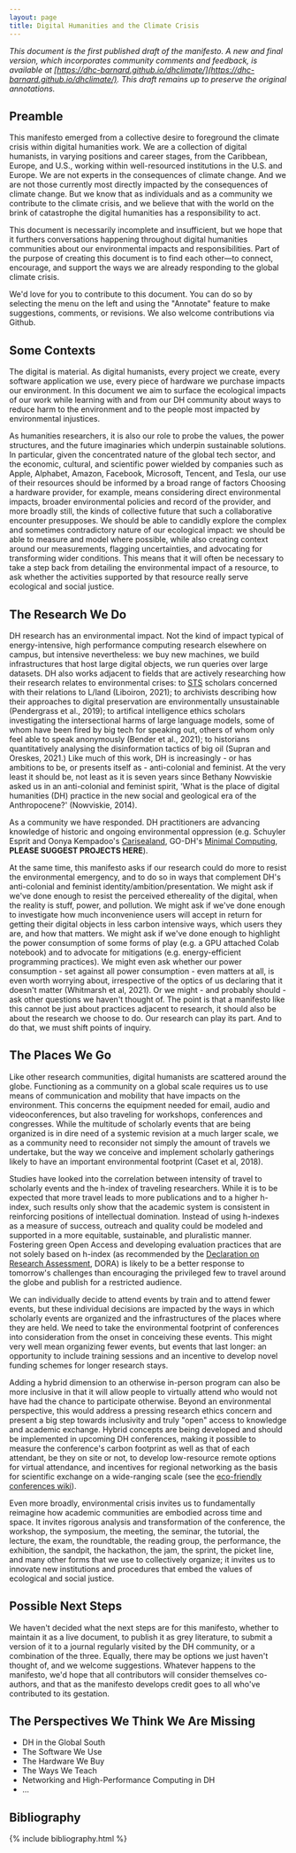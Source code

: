 ```yaml
---
layout: page
title: Digital Humanities and the Climate Crisis
---
```


*This document is the first published draft of the manifesto. A new and final version, which incorporates community comments and feedback, is available at [https://dhc-barnard.github.io/dhclimate/](https://dhc-barnard.github.io/dhclimate/). This draft remains up to preserve the original annotations.* 

## Preamble
    
This manifesto emerged from a collective desire to foreground the climate crisis within digital humanities work.
We are a collection of digital humanists, in varying positions and career stages, from the Caribbean, Europe, and U.S., working within well-resourced institutions in the U.S. and Europe.
We are not experts in the consequences of climate change. And we are not those currently most directly impacted by the consequences of climate change.
But we know that as individuals and as a community we contribute to the climate crisis, and we believe that with the world on the brink of catastrophe the digital humanities has a responsibility to act. 

This document is necessarily incomplete and insufficient, but we hope that it furthers conversations happening throughout digital humanities communities about our environmental impacts and responsibilities.
Part of the purpose of creating this document is to find each other—to connect, encourage, and support the ways we are already responding to the global climate crisis. 

We'd love for you to contribute to this document.
You can do so by selecting the menu on the left and using the "Annotate" feature to make suggestions, comments, or revisions.
We also welcome contributions via Github. 
    
## Some Contexts

The digital is material.
As digital humanists, every project we create, every software application we use, every piece of hardware we purchase impacts our environment.
In this document we aim to surface the ecological impacts of our work while learning with and from our DH community about ways to reduce harm to the environment and to the people most impacted by environmental injustices.

As humanities researchers, it is also our role to probe the values, the power structures, and the future imaginaries which underpin sustainable solutions.
In particular, given the concentrated nature of the global tech sector, and the economic, cultural, and scientific power wielded by companies such as Apple, Alphabet, Amazon, Facebook, Microsoft, Tencent, and Tesla, our use of their resources should be informed by a broad range of factors
Choosing a hardware provider, for example, means considering direct environmental impacts, broader environmental policies and record of the provider, and more broadly still, the kinds of collective future that such a collaborative encounter presupposes.
We should be able to candidly explore the complex and sometimes contradictory nature of our ecological impact: we should be able to measure and model where possible, while also creating context around our measurements, flagging uncertainties, and advocating for transforming wider conditions.
This means that it will often be necessary to take a step back from detailing the environmental impact of a resource, to ask whether the activities supported by that resource really serve ecological and social justice.

## The Research We Do

DH research has an environmental impact.
Not the kind of impact typical of energy-intensive, high performance computing research elsewhere on campus, but intensive nevertheless: we buy new machines, we build infrastructures that host large digital objects, we run queries over large datasets.
DH also works adjacent to fields that are actively researching how their research relates to environmental crises:
to [STS](https://en.wikipedia.org/wiki/Science_and_technology_studies) scholars concerned with their relations to L/land (Liboiron, 2021); to archivists describing how their approaches to digital preservation are environmentally unsustainable (Pendergrass et al., 2019);
to artifical intelligence ethics scholars investigating the intersectional harms of large language models, some of whom have been fired by big tech for speaking out, others of whom only feel able to speak anonymously (Bender et al., 2021);
to historians quantitatively analysing the disinformation tactics of big oil (Supran and Oreskes, 2021.)
Like much of this work, DH is increasingly - or has ambitions to be, or presents itself as - anti-colonial and feminist.
At the very least it should be, not least as it is seven years since Bethany Nowviskie asked us in an anti-colonial and feminist spirit, 'What is the place of digital humanities (DH) practice in the new social and geological era of the Anthropocene?' (Nowviskie, 2014).

As a community we have responded.
DH practitioners are advancing knowledge of historic and ongoing environmental oppression (e.g. Schuyler Esprit and Oonya Kempadoo's [Carisealand](https://carisealand.org/), GO-DH's [Minimal Computing](https://go-dh.github.io/mincomp/), **PLEASE SUGGEST PROJECTS HERE**).  

At the same time, this manifesto asks if our research could do more to resist the environmental emergency, and to do so in ways that complement DH's anti-colonial and feminist identity/ambition/presentation.
We might ask if we've done enough to resist the perceived ethereality of the digital, when the reality is stuff, power, and pollution.
We might ask if we've done enough to investigate how much inconvenience users will accept in return for getting their digital objects in less carbon intensive ways, which users they are, and how that matters.
We might ask if we've done enough to highlight the power consumption of some forms of play (e.g. a GPU attached Colab notebook) and to advocate for mitigations (e.g. energy-efficient programming practices).
We might even ask whether our power consumption - set against all power consumption - even matters at all, is even worth worrying about, irrespective of the optics of us declaring that it doesn't matter (Whitmarsh et al, 2021).
Or we might - and probably should - ask other questions we haven't thought of.
The point is that a manifesto like this cannot be just about practices adjacent to research, it should also be about the research we choose to do.
Our research can play its part.
And to do that, we must shift points of inquiry.

## The Places We Go

Like other research communities, digital humanists are scattered around the globe.
Functioning as a community on a global scale requires us to use means of communication and mobility that have impacts on the environment.
This concerns the equipment needed for email, audio and videoconferences, but also traveling for workshops, conferences and congresses.
While the multitude of scholarly events that are being organized is in dire need of a systemic revision at a much larger scale, we as a community need to reconsider not simply the amount of travels we undertake, but the way we conceive and implement scholarly gatherings likely to have an important environmental footprint (Caset et al, 2018).

Studies have looked into the correlation between intensity of travel to scholarly events and the h-index of traveling researchers.
While it is to be expected that more travel leads to more publications and to a higher h-index, such results only show that the academic system is consistent in reinforcing positions of intellectual domination.
Instead of using h-indexes as a measure of success, outreach and quality could be modeled and supported in a more equitable, sustainable, and pluralistic manner. 
Fostering green Open Access and developing evaluation practices that are not solely based on h-index (as recommended by the [Declaration on Research Assessment](https://sfdora.org/), DORA) is likely to be a better response to tomorrow's challenges than encouraging the privileged few to travel around the globe and publish for a restricted audience.

We can individually decide to attend events by train and to attend fewer events, but these individual decisions are impacted by the ways in which scholarly events are organized and the infrastructures of the places where they are held.
We need to take the environmental footprint of conferences into consideration from the onset in conceiving these events.
This might very well mean organizing fewer events, but events that last longer: an opportunity to include training sessions and an incentive to develop novel funding schemes for longer research stays.

Adding a hybrid dimension to an otherwise in-person program can also be more inclusive in that it will allow people to virtually attend who would not have had the chance to participate otherwise.
Beyond an environmental perspective, this would address a pressing research ethics concern and present a big step towards inclusivity and truly "open" access to knowledge and academic exchange.
Hybrid concepts are being developed and should be implemented in upcoming DH conferences, making it possible to measure the conference's carbon footprint as well as that of each attendant, be they on site or not, to develop low-resource remote options for virtual attendance, and incentives for regional networking as the basis for scientific exchange on a wide-ranging scale (see the [eco-friendly conferences wiki](https://sustainability.wiki.gwdg.de/doku.php?id=conferences)).

Even more broadly, environmental crisis invites us to fundamentally reimagine how academic communities are embodied across time and space.
It invites rigorous analysis and transformation of the conference, the workshop, the symposium, the meeting, the seminar, the tutorial, the lecture, the exam, the roundtable, the reading group, the performance, the exhibition, the sandpit, the hackathon, the jam, the sprint, the picket line, and many other forms that we use to collectively organize; it invites us to innovate new institutions and procedures that embed the values of ecological and social justice.


## Possible Next Steps

We haven't decided what the next steps are for this manifesto, whether to maintain it as a live document, to publish it as grey literature, to submit a version of it to a journal regularly visited by the DH community, or a combination of the three.
Equally, there may be options we just haven't thought of, and we welcome suggestions.
Whatever happens to the manifesto, we'd hope that all contributors will consider themselves co-authors, and that as the manifesto develops credit goes to all who've contributed to its gestation.

## The Perspectives We Think We Are Missing

- DH in the Global South
- The Software We Use 
- The Hardware We Buy
- The Ways We Teach
- Networking and High-Performance Computing in DH
- ...


## Bibliography
  {% include bibliography.html %}
